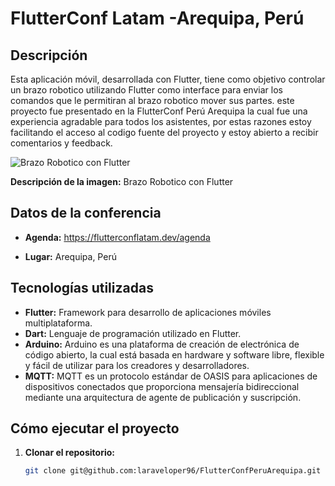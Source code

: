 # FlutterConf Latam -Arequipa, Perú

## Descripción

Esta aplicación móvil, desarrollada con Flutter, tiene como objetivo controlar un brazo robotico utilizando Flutter como interface para enviar los comandos que le permitiran al brazo robotico mover sus partes. 
este proyecto fue presentado en la FlutterConf Perú Arequipa la cual fue una experiencia agradable para todos los asistentes, por estas razones estoy facilitando el acceso al codigo fuente del proyecto y estoy abierto a recibir comentarios y feedback.

![Brazo Robotico con Flutter]([screenshot.png](https://ibb.co/2F8KJPL))

**Descripción de la imagen:** Brazo Robotico con Flutter

## Datos de la conferencia

* **Agenda:** https://flutterconflatam.dev/agenda

* **Lugar:** Arequipa, Perú

## Tecnologías utilizadas

* **Flutter:** Framework para desarrollo de aplicaciones móviles multiplataforma.
* **Dart:** Lenguaje de programación utilizado en Flutter.
* **Arduino:** Arduino es una plataforma de creación de electrónica de código abierto, la cual está basada en hardware y software libre, flexible y fácil de utilizar para los creadores y desarrolladores.
* **MQTT:** MQTT es un protocolo estándar de OASIS para aplicaciones de dispositivos conectados que proporciona mensajería bidireccional mediante una arquitectura de agente de publicación y suscripción.

## Cómo ejecutar el proyecto

1. **Clonar el repositorio:**
   ```bash
   git clone git@github.com:laraveloper96/FlutterConfPeruArequipa.git
